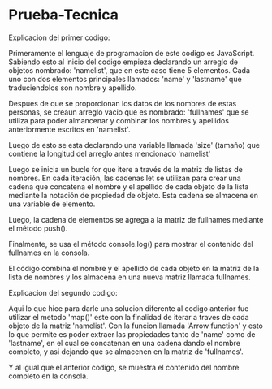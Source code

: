 # Prueba-Tecnica

Explicacion del primer codigo:

Primeramente el lenguaje de programacion de este codigo es JavaScript. Sabiendo esto al inicio del codigo empieza declarando un arreglo de objetos nombrado: 'namelist', que en este caso tiene 5 elementos. Cada uno con dos elementos principales llamados: 'name' y 'lastname' que traduciendolos son nombre y apellido.

Despues de que se proporcionan los datos de los nombres de estas personas, se creaun arreglo vacio que es nombrado: 'fullnames'
que se utiliza para poder almancenar y combinar los nombres y apellidos anteriormente escritos en 'namelist'.

Luego de esto se esta declarando una variable llamada 'size' (tamaño) que contiene la longitud del arreglo antes mencionado 'namelist'

Luego se inicia un bucle for que itere a través de la matriz de listas de nombres. En cada iteración, las cadenas let se utilizan para crear una cadena que concatena el nombre y el apellido de cada objeto de la lista mediante la notación de propiedad de objeto. Esta cadena se almacena en una variable de elemento.

Luego, la cadena de elementos se agrega a la matriz de fullnames mediante el método push().

Finalmente, se usa el método console.log() para mostrar el contenido del fullnames en la consola.

El código combina el nombre y el apellido de cada objeto en la matriz de la lista de nombres y los almacena en una nueva matriz llamada fullnames.


Explicacion del segundo codigo:

Aqui lo que hice para darle una solucion diferente al codigo anterior fue utilizar el metodo 'map()' este con la finalidad de iterar a traves de cada objeto de la matriz 'namelist'. Con la funcion llamada 'Arrow function' y esto lo que permite es poder extraer las propiedades tanto de 'name' como de 'lastname', en el cual se concatenan en una cadena dando el nombre completo, y asi dejando que se almacenen en la matriz de 'fullnames'.

Y al igual que el anterior codigo, se muestra el contenido del nombre completo en la consola.
